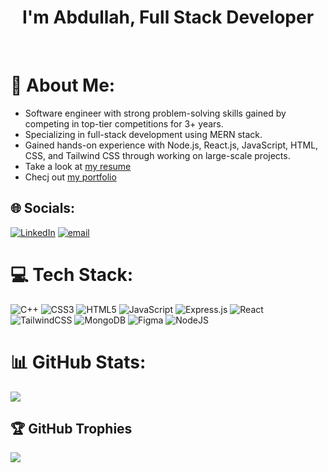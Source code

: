 <h1 align="center">I'm Abdullah, Full Stack Developer</h1><br/>

# 💫 About Me:
- Software engineer with strong problem-solving skills gained by competing in top-tier competitions for 3+ years.
- Specializing in full-stack development using MERN stack.
- Gained hands-on experience with Node.js, React.js, JavaScript, HTML, CSS, and Tailwind CSS through working on large-scale projects.
- Take a look at [my resume](https://drive.google.com/file/d/1SDyYuxwrP96XxIBTO35eSpCHuBd0s7Wt/view?usp=sharing)
- Checj out [my portfolio](https://abdullah-moemen.netlify.app/)<br> 

## 🌐 Socials:
[![LinkedIn](https://img.shields.io/badge/LinkedIn-%230077B5.svg?logo=linkedin&logoColor=white)](https://linkedin.com/in/abdallah-moemen) [![email](https://img.shields.io/badge/Email-D14836?logo=gmail&logoColor=white)](mailto:abdallahmoemen44@gmail.com) 

# 💻 Tech Stack:
![C++](https://img.shields.io/badge/c++-%2300599C.svg?style=for-the-badge&logo=c%2B%2B&logoColor=white) ![CSS3](https://img.shields.io/badge/css3-%231572B6.svg?style=for-the-badge&logo=css3&logoColor=white) ![HTML5](https://img.shields.io/badge/html5-%23E34F26.svg?style=for-the-badge&logo=html5&logoColor=white) ![JavaScript](https://img.shields.io/badge/javascript-%23323330.svg?style=for-the-badge&logo=javascript&logoColor=%23F7DF1E) ![Express.js](https://img.shields.io/badge/express.js-%23404d59.svg?style=for-the-badge&logo=express&logoColor=%2361DAFB) ![React](https://img.shields.io/badge/react-%2320232a.svg?style=for-the-badge&logo=react&logoColor=%2361DAFB) ![TailwindCSS](https://img.shields.io/badge/tailwindcss-%2338B2AC.svg?style=for-the-badge&logo=tailwind-css&logoColor=white) ![MongoDB](https://img.shields.io/badge/MongoDB-%234ea94b.svg?style=for-the-badge&logo=mongodb&logoColor=white) ![Figma](https://img.shields.io/badge/figma-%23F24E1E.svg?style=for-the-badge&logo=figma&logoColor=white) ![NodeJS](https://img.shields.io/badge/node.js-6DA55F?style=for-the-badge&logo=node.js&logoColor=white)
# 📊 GitHub Stats:
![](https://github-readme-stats.vercel.app/api?username=AbdullaNassar&theme=dark&hide_border=false&include_all_commits=false&count_private=false)<br/>
## 🏆 GitHub Trophies
![](https://github-profile-trophy.vercel.app/?username=AbdullaNassar&theme=radical&no-frame=false&no-bg=false&margin-w=4)



